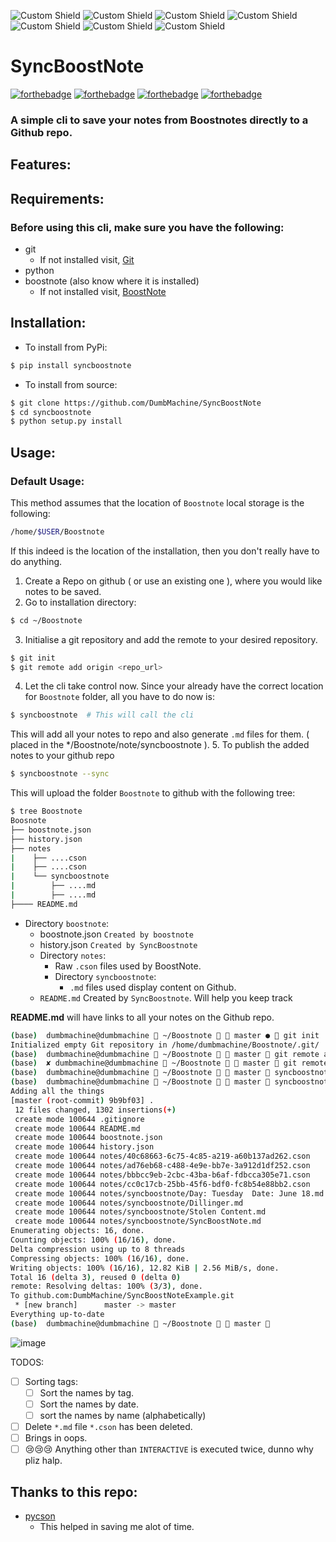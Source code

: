 ![Custom Shield](https://img.shields.io/badge/updatedAt-2019/06/25-green.svg?style=for-the-badge) ![Custom Shield](https://img.shields.io/badge/type-MARKDOWN_NOTE-blue.svg?style=for-the-badge) ![Custom Shield](https://img.shields.io/badge/folder-4bfaf976594ec1b5be18-blue.svg?style=for-the-badge) ![Custom Shield](https://img.shields.io/badge/tag-Taggy_Bear-purple.svg?style=for-the-badge) ![Custom Shield](https://img.shields.io/badge/tag-Documentation-purple.svg?style=for-the-badge) ![Custom Shield](https://img.shields.io/badge/tag-Breathtaking-purple.svg?style=for-the-badge) ![Custom Shield](https://img.shields.io/badge/tag-👌-purple.svg?style=for-the-badge)
# SyncBoostNote
[![forthebadge](https://forthebadge.com/images/badges/built-with-love.svg)](https://forthebadge.com)  [![forthebadge](https://forthebadge.com/images/badges/made-with-python.svg)](https://forthebadge.com)
[![forthebadge](https://img.shields.io/badge/Made%20For-Boostnote-brightgreen.svg?style=for-the-badge)](https://github.com/BoostIO/Boostnote) [![forthebadge](https://img.shields.io/badge/STATUS-WIP-blueviolet.svg?style=for-the-badge)](https://github.com/BoostIO/Boostnote) 


### A simple cli to save your notes from Boostnotes directly to a Github repo.

## Features:


## Requirements:
### Before using this cli, make sure you have the following:
- git
  - If not installed visit, [Git](https://git-scm.com/downloads)
- python
- boostnote (also know where it is installed)
  - If not installed visit, [BoostNote](https://boostnote.io/#download)
## Installation:
- To install from PyPi:
```bash
$ pip install syncboostnote
```
- To install from source:
```bash
$ git clone https://github.com/DumbMachine/SyncBoostNote
$ cd syncboostnote
$ python setup.py install
```
## Usage:
### Default Usage:
This method assumes that the location of ``Boostnote`` local storage is the following:
```bash
/home/$USER/Boostnote
```
If this indeed is the location of the installation, then you don't really have to do anything.
1. Create a Repo on github ( or use an existing one ), where you would like notes to be saved.
2. Go to installation directory:
```bash
$ cd ~/Boostnote
```
3. Initialise a git repository and add the remote to your desired repository.
```bash
$ git init
$ git remote add origin <repo_url>
```
4. Let the cli take control now. Since your already have the correct location for ``Boostnote`` folder, all you have to do now is:
```bash
$ syncboostnote  # This will call the cli
```
This will add all your notes to repo and also generate ``.md`` files for them. ( placed in the */Boostnote/note/syncboostnote ). 
5. To publish the added notes to your github repo
```bash
$ syncboostnote --sync
```
This will upload the folder ``Boostnote`` to github with the following tree:
```bash
$ tree Boostnote
Boosnote
├── boostnote.json
├── history.json
├── notes
|    ├── ....cson
|    ├── ....cson
|    └── syncboostnote
|        ├── ....md
|        ├── ....md
├──── README.md

```
- Directory `boostnote`:
  - boostnote.json ``Created by boostnote``
  - history.json ``Created by SyncBoostnote``
  - Directory `notes`:
    - Raw `.cson` files used by BoostNote.
    - Directory `syncboostnote`:
      - `.md` files used display content on Github.
  - ``README.md`` Created by ``SyncBoostnote``. Will help you keep track 
 
 **README.md** will have links to all your notes on the Github repo.

```bash
(base)  dumbmachine@dumbmachine  ~/Boostnote   master ●  git init  
Initialized empty Git repository in /home/dumbmachine/Boostnote/.git/
(base)  dumbmachine@dumbmachine  ~/Boostnote   master  git remote add origin git@github.com:DumbMachine/temp.git
(base)  ✘ dumbmachine@dumbmachine  ~/Boostnote   master  git remote add origin git@github.com:DumbMachine/SyncBoostNoteExample.git
(base)  dumbmachine@dumbmachine  ~/Boostnote   master  syncboostnote
(base)  dumbmachine@dumbmachine  ~/Boostnote   master  syncboostnote --sync
Adding all the things
[master (root-commit) 9b9bf03] .
 12 files changed, 1302 insertions(+)
 create mode 100644 .gitignore
 create mode 100644 README.md
 create mode 100644 boostnote.json
 create mode 100644 history.json
 create mode 100644 notes/40c68663-6c75-4c85-a219-a60b137ad262.cson
 create mode 100644 notes/ad76eb68-c488-4e9e-bb7e-3a912d1df252.cson
 create mode 100644 notes/bbbcc9eb-2cbc-43ba-b6af-fdbcca305e71.cson
 create mode 100644 notes/cc0c17cb-25bb-45f6-bdf0-fc8b54e88bb2.cson
 create mode 100644 notes/syncboostnote/Day: Tuesday  Date: June 18.md
 create mode 100644 notes/syncboostnote/Dillinger.md
 create mode 100644 notes/syncboostnote/Stolen Content.md
 create mode 100644 notes/syncboostnote/SyncBoostNote.md
Enumerating objects: 16, done.
Counting objects: 100% (16/16), done.
Delta compression using up to 8 threads
Compressing objects: 100% (16/16), done.
Writing objects: 100% (16/16), 12.82 KiB | 2.56 MiB/s, done.
Total 16 (delta 3), reused 0 (delta 0)
remote: Resolving deltas: 100% (3/3), done.
To github.com:DumbMachine/SyncBoostNoteExample.git
 * [new branch]      master -> master
Everything up-to-date
(base)  dumbmachine@dumbmachine  ~/Boostnote   master  
```
![image](https://user-images.githubusercontent.com/23381512/60123229-9a42a380-97a4-11e9-9da0-e38b4460933d.png)


TODOS:
- [ ] Sorting tags:
  - [ ] Sort the names by tag.
  - [ ] Sort the names by date.
  - [ ] sort the names by name (alphabetically)
- [ ] Delete ``*.md`` file ``*.cson`` has been deleted.
- [ ] Brings in oops.
- [ ] 😢😢😢 Anything other than ``INTERACTIVE`` is executed twice, dunno why pliz halp.
## Thanks to this repo:
- [pycson](https://github.com/avakar/pycson)
  - This helped in saving me alot of time.

